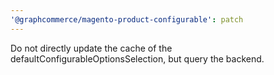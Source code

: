 ```yaml
---
'@graphcommerce/magento-product-configurable': patch
---
```


Do not directly update the cache of the defaultConfigurableOptionsSelection, but query the backend.
